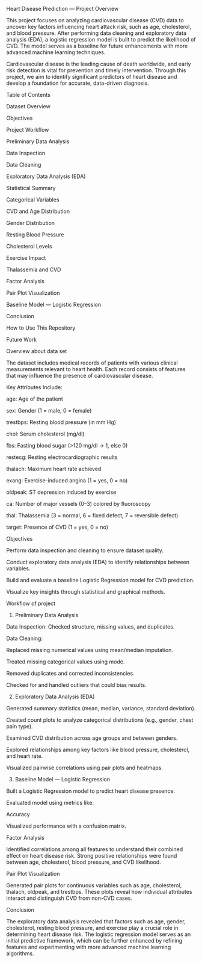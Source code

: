 Heart Disease Prediction —
Project Overview

This project focuses on analyzing cardiovascular disease (CVD) data to uncover key factors influencing heart attack risk, such as age, cholesterol, and blood pressure.
After performing data cleaning and exploratory data analysis (EDA), a logistic regression model is built to predict the likelihood of CVD.
The model serves as a baseline for future enhancements with more advanced machine learning techniques.

Cardiovascular disease is the leading cause of death worldwide, and early risk detection is vital for prevention and timely intervention.
Through this project, we aim to identify significant predictors of heart disease and develop a foundation for accurate, data-driven diagnosis.

Table of Contents

Dataset Overview

Objectives

Project Workflow

Preliminary Data Analysis

Data Inspection

Data Cleaning

Exploratory Data Analysis (EDA)

Statistical Summary

Categorical Variables

CVD and Age Distribution

Gender Distribution

Resting Blood Pressure

Cholesterol Levels

Exercise Impact

Thalassemia and CVD

Factor Analysis

Pair Plot Visualization

Baseline Model — Logistic Regression

Conclusion

How to Use This Repository

Future Work

 Overview about data set

The dataset includes medical records of patients with various clinical measurements relevant to heart health.
Each record consists of features that may influence the presence of cardiovascular disease.

Key Attributes Include:

age: Age of the patient

sex: Gender (1 = male, 0 = female)

trestbps: Resting blood pressure (in mm Hg)

chol: Serum cholesterol (mg/dl)

fbs: Fasting blood sugar (>120 mg/dl → 1, else 0)

restecg: Resting electrocardiographic results

thalach: Maximum heart rate achieved

exang: Exercise-induced angina (1 = yes, 0 = no)

oldpeak: ST depression induced by exercise

ca: Number of major vessels (0–3) colored by fluoroscopy

thal: Thalassemia (3 = normal, 6 = fixed defect, 7 = reversible defect)

target: Presence of CVD (1 = yes, 0 = no)

Objectives

Perform data inspection and cleaning to ensure dataset quality.

Conduct exploratory data analysis (EDA) to identify relationships between variables.

Build and evaluate a baseline Logistic Regression model for CVD prediction.

Visualize key insights through statistical and graphical methods.

Workflow of project
1. Preliminary Data Analysis

Data Inspection: Checked structure, missing values, and duplicates.

Data Cleaning:

Replaced missing numerical values using mean/median imputation.

Treated missing categorical values using mode.

Removed duplicates and corrected inconsistencies.

Checked for and handled outliers that could bias results.

2. Exploratory Data Analysis (EDA)

Generated summary statistics (mean, median, variance, standard deviation).

Created count plots to analyze categorical distributions (e.g., gender, chest pain type).

Examined CVD distribution across age groups and between genders.

Explored relationships among key factors like blood pressure, cholesterol, and heart rate.

Visualized pairwise correlations using pair plots and heatmaps.

3. Baseline Model — Logistic Regression

Built a Logistic Regression model to predict heart disease presence.

Evaluated model using metrics like:

Accuracy

Visualized performance with a confusion matrix.

Factor Analysis

Identified correlations among all features to understand their combined effect on heart disease risk.
Strong positive relationships were found between age, cholesterol, blood pressure, and CVD likelihood.

Pair Plot Visualization

Generated pair plots for continuous variables such as age, cholesterol, thalach, oldpeak, and trestbps.
These plots reveal how individual attributes interact and distinguish CVD from non-CVD cases.


Conclusion

The exploratory data analysis revealed that factors such as age, gender, cholesterol, resting blood pressure, 
and exercise play a crucial role in determining heart disease risk.
The logistic regression model serves as an initial predictive framework, 
which can be further enhanced by refining features and experimenting with more advanced machine learning algorithms.



